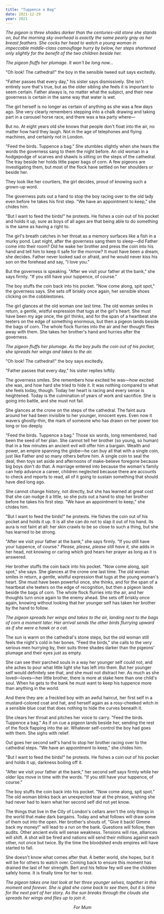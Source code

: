 ```yaml
---
title: "Tuppence a Bag"
date: 2021-12-29
year: 2021
---
```


*The pigeon is three shades darker than the centuries-old stone she stands on,
but the morning sky overhead is exactly the same pearly gray as her breast feathers.
She cocks her head to watch a young woman in impeccable middle-class camouflage hurry by below,
her steps shortened only slightly for the benefit of the two children beside her.*

*The pigeon fluffs her plumage. It won't be long now…*

"Oh look! The cathedral!"
the boy in the sensible tweed suit says excitedly.

"Father passes that every day,"
his sister says dismissively.
She isn't entirely sure that's true,
but as the older sibling she feels it is important to seem certain.
Father always is,
no matter what the subject,
and their new governess is certain in the same way that water is wet.

The girl herself is no longer as certain of anything as she was a few days ago.
She very clearly remembers stepping into a chalk drawing and taking part in a carousel horse race,
and there was a tea party where—

But no.
At eight years old she knows that people don't float into the air,
no matter how hard they laugh.
Not in the age of telephones and flying machines,
and certainly not in London.

"Feed the birds. Tuppence a bag."
She stumbles slightly when she hears the words the governess sang to them the night before.
An old woman in a hodgepodge of scarves and shawls is sitting on the steps of the cathedral.
The tray beside her holds little paper bags of corn.
A few pigeons are investigating them,
but most of the flock have settled on her shoulders or beside her.

They look like her courtiers,
the girl decides,
proud of knowing such a grown-up word.

The governess puts out a hand to stop the boy racing over to the old lady even before he takes his first step.
"We have an appointment to keep,"
she chides him.

"But I want to feed the birds!"
he protests.
He fishes a coin out of his pocket and holds it up,
sure as boys of all ages are that being able to do something is the same as having a right to.

The girl's breath catches in her throat as a memory surfaces like a fish in a murky pond.
Last night,
after the governess sang them to sleep—did Father come into their room?
Did he wake her brother and press the coin into his hand and tell him to keep it safe for the morrow?
It must have been a dream,
she decides.
Father never looked sad or afraid,
and he would never kiss his son on the forehead and say,
"I love you."

But the governess is speaking.
"After we visit your father at the bank,"
she says firmly.
"If you still have your tuppence, of course."

The boy stuffs the coin back into his pocket.
"Now come along, spit spot,"
the governess says.
She sets off briskly once again,
her sensible shoes clicking on the cobblestones.

The girl glances at the old woman one last time.
The old woman smiles in return,
a gentle,
wistful expression that tugs at the girl's heart.
She must have been my age once,
the girl thinks,
and for the span of a heartbeat she teeters on the edge of something enormous,
but then a pigeon lands beside the bags of corn.
The whole flock flurries into the air and her thought flies away with them.
She takes her brother's hand and hurries after the governess.

*The pigeon fluffs her plumage.
As the boy pulls the coin out of his pocket,
she spreads her wings and takes to the air.*

"Oh look! The cathedral!"
the boy says excitedly.

"Father passes that every day,"
his sister replies loftily.

The governess smiles.
She remembers how excited he was—how excited she was,
and how hard she tried to hide it.
It was nothing compared to what she feels today,
though.
Today her heart is racing and every sense is heightened.
Today is the culmination of years of work and sacrifice.
She is going into battle,
and she must not fail.

She glances at the crone on the steps of the cathedral.
The faint aura around her had been invisible to her younger,
innocent eyes.
Even now it wavers ghostly-thin,
the mark of someone who has drawn on her power too long or too deeply.

"Feed the birds. Tuppence a bag."
Those six words,
long remembered,
had been the seed of her plan.
She cannot tell her brother
(so young, so human)
that in a few minutes an ancient evil will offer him a bargain.
Wealth and power,
an empire spanning the globe—he can buy all that with a single coin,
just like Father and so many others before him.
A single coin to seal the deal,
then toys set aside and afternoons of make-believe foregone because big boys don't do that.
A marriage entered into because the woman's family can help advance a career,
children neglected because there are accounts to check and reports to read,
all of it going to sustain something that should have died long ago.

She cannot change history,
not directly,
but she has learned at great cost that she can nudge it a little,
so she puts out a hand to stop her brother before he takes his first step.
"We have an appointment to keep,"
she chides him.

"But I want to feed the birds!"
he protests.
He fishes the coin out of his pocket and holds it up.
It is all she can do not to slap it out of his hand.
Its aura is not faint at all:
her skin crawls to be so close to such a thing,
but she has learned to be strong.

"After we visit your father at the bank,"
she says firmly.
"If you still have your tuppence, of course."
*Please, please, please still have it,*
she adds in her head,
not knowing or caring which god hears her prayer as long as it is answered.

Her brother stuffs the coin back into his pocket.
"Now come along, spit spot,"
she says.
She glances at the crone one last time.
The old woman smiles in return,
a gentle,
wistful expression that tugs at the young woman's heart.
She must have been powerful once,
she thinks,
and for the span of a heartbeat she teeters on the edge of recognition,
but then a pigeon lands beside the bags of corn.
The whole flock flurries into the air,
and her thoughts turn once again to the enemy ahead.
She sets off briskly once again,
knowing without looking that her younger self has taken her brother by the hand to follow.

*The pigeon spreads her wings and takes to the air,
landing next to the bags of corn a moment later.
Her arrival sends the other birds flurrying upward as if she were a hawk or a cat.*

The sun is warm on the cathedral's stone steps,
but the old woman still feels the night's cold in her bones.
"Feed the birds,"
she calls to the very serious men hurrying by,
their suits three shades darker than the pigeons' plumage and their eyes just as empty.

She can see their parched souls in a way her younger self could not,
and she aches to pour what little light she has left into them.
But her younger self would definitely see that,
and she must not distract her.
As much as she loved—loves—her little brother,
there is more at stake here than one child's soul.
When he gets to the bank he must want to keep his tuppence more than anything in the world.

And there they are: a freckled boy with an awful haircut,
her first self in a mustard-colored coat and hat,
and herself again as a rosy-cheeked witch in a sensible blue coat
that does nothing to hide the curves beneath it.

She clears her throat and pitches her voice to carry.
"Feed the birds. Tuppence a bag."
As if on cue a pigeon lands beside her,
sending the rest of the flock flapping into the air.
Whatever self-control the boy had goes with them.
She sighs with relief.

Out goes her second self's hand to stop her brother racing over to the cathedral steps.
"We have an appointment to keep," she chides him.

"But I want to feed the birds!" he protests.
He fishes a coin out of his pocket and holds it up,
darkness boiling off it.

"After we visit your father at the bank,"
her second self says firmly while her older lips move in time with the words.
"If you still have your tuppence,
of course."

The boy stuffs the coin back into his pocket.
"Now come along, spit spot."
The old woman blinks back an unexpected tear at the phrase,
wishing she had never had to learn what her second self did not yet know.

The things that live in the City of London's cellars
aren't the only things in the world that make dark bargains.
Today and what follows will draw some of them out into the open.
Her brother's shouts of,
"Give it back! Gimme back my money!"
will lead to a run on the bank.
Questions will follow,
then audits.
Other ancient evils will sense weakness.
Tensions will rise,
alliances will shift.
A shot will be fired and nations will send their millions against each other,
not once but twice.
By the time the bloodshed ends empires will have started to fall.

She doesn't know what comes after that.
A better world,
she hopes,
but it will be for others to watch over.
Coming back to ensure this moment has drained the last of her strength.
Bert and his fellow fey will see the children safely home.
It is finally time for her to rest.

*The pigeon takes one last look at her three younger selves,
together in this moment and forever.
She is glad she came back to see them,
but it is time for the next part of her story.
As the sun breaks through the clouds she spreads her wings and flies up to join it.*

<div align="center">
  <em>For Mum</em>
</div>
